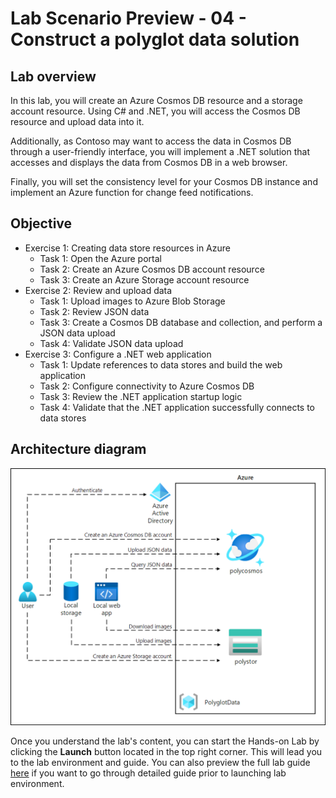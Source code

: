 # Lab Scenario Preview - 04 - Construct a polyglot data solution

## Lab overview
In this lab, you will create an Azure Cosmos DB resource and a storage account resource. Using C# and .NET, you will access the Cosmos DB resource and upload data into it.

Additionally, as Contoso may want to access the data in Cosmos DB through a user-friendly interface, you will implement a .NET solution that accesses and displays the data from Cosmos DB in a web browser.

Finally, you will set the consistency level for your Cosmos DB instance and implement an Azure function for change feed notifications.

## Objective
+ Exercise 1: Creating data store resources in Azure
    + Task 1: Open the Azure portal
    + Task 2: Create an Azure Cosmos DB account resource
    + Task 3: Create an Azure Storage account resource
+ Exercise 2: Review and upload data
    + Task 1: Upload images to Azure Blob Storage
    + Task 2: Review JSON data
    + Task 3: Create a Cosmos DB database and collection, and perform a JSON data upload
    + Task 4: Validate JSON data upload
+ Exercise 3: Configure a .NET web application
    + Task 1: Update references to data stores and build the web application
    + Task 2: Configure connectivity to Azure Cosmos DB
    + Task 3: Review the .NET application startup logic
    + Task 4: Validate that the .NET application successfully connects to data stores

## Architecture diagram

![Architecture diagram depicting a user constructing a polyglot data solution by creating an Azure storage account and an Azure Cosmos DB account.](../media/Lab4-Diagram.png)

Once you understand the lab's content, you can start the Hands-on Lab by clicking the **Launch** button located in the top right corner. This will lead you to the lab environment and guide. You can also preview the full lab guide [here](https://experience.cloudlabs.ai/#/labguidepreview/14508cd3-41c6-4b88-8a0c-277f823c16be) if you want to go through detailed guide prior to launching lab environment.
